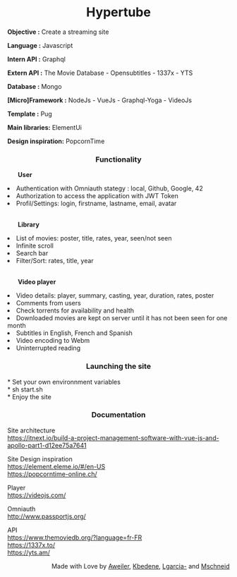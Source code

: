 <h1 align="center">
Hypertube
</h1>

<p><b>Objective :</b> Create a streaming site</p>
<p><b>Language :</b> Javascript</p>
<p><b>Intern API :</b> Graphql</p>
<p><b>Extern API :</b> The Movie Database - Opensubtitles - 1337x - YTS</p>
<p><b>Database :</b> Mongo</p>
<p><b>[Micro]Framework :</b> NodeJs - VueJs - Graphql-Yoga - VideoJs</p>
<p><b>Template :</b> Pug </p>
<p><b>Main libraries:</b> ElementUi</p>
<p><b>Design inspiration:</b> PopcornTime</p>

<h3 align="center"><b>Functionality</b></h3>
<ul><b>User</b></ul>
  <li>Authentication with Omniauth stategy : local, Github, Google, 42</li>
  <li>Authorization to access the application with JWT Token</li>
  <li>Profil/Settings: login, firstname, lastname, email, avatar</li></br>

<ul><b>Library</b></ul>
  <li>List of movies: poster, title, rates, year, seen/not seen</li>
  <li>Infinite scroll</li>
  <li>Search bar</li>
  <li>Filter/Sort: rates, title, year</li></br>

<ul><b>Video player</b></ul>
  <li>Video details: player, summary, casting, year, duration, rates, poster</li>
  <li>Comments from users</li>
  <li>Check torrents for availability and health</li>
  <li>Downloaded movies are kept on server until it has not been seen for one month</li>
  <li>Subtitles in English, French and Spanish</li>
  <li>Video encoding to Webm</li>
  <li>Uninterrupted reading</li>
  
  <h3 align="center">Launching the site</h3>
  * Set your own environnment variables</br>
  * sh start.sh</br>
  * Enjoy the site</br>
  
  <h3 align="center"> Documentation </h3>
  
  Site architecture</br>
  https://itnext.io/build-a-project-management-software-with-vue-js-and-apollo-part1-d12ee75a7641
  
  Site Design inspiration</br>
  https://element.eleme.io/#/en-US </br>
  https://popcorntime-online.ch/
  
  Player</br>
  https://videojs.com/
  
  Omniauth</br>
  http://www.passportjs.org/
  
  API</br>
  https://www.themoviedb.org/?language=fr-FR </br>
  https://1337x.to/ </br>
  https://yts.am/
  
  <p align="right">
Made with Love by 
<a href=https://github.com/Aelaiig>Aweiler</a>, 
<a href=https://github.com/kaiment>Kbedene</a>,
<a href=https://github.com/leonardogb>Lgarcia-</a> and
<a href=https://github.com/blackcontact>Mschneid</a></p>

